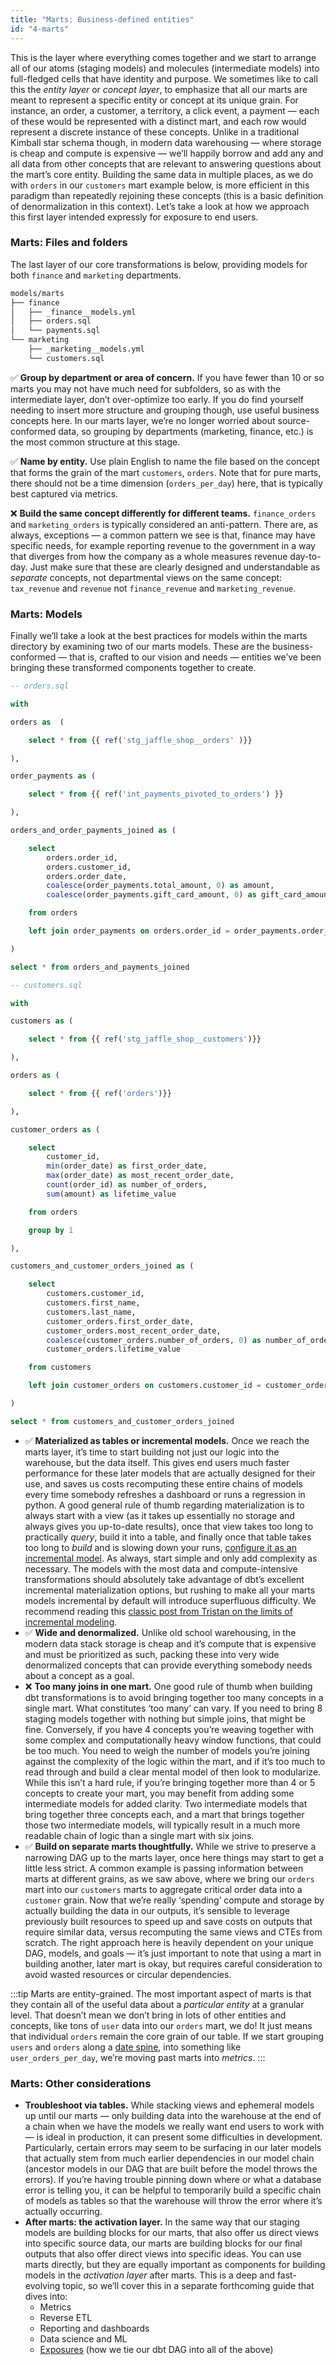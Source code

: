 ```yaml
---
title: "Marts: Business-defined entities"
id: "4-marts"
---
```


This is the layer where everything comes together and we start to arrange all of our atoms (staging models) and molecules (intermediate models) into full-fledged cells that have identity and purpose. We sometimes like to call this the *entity* *layer* or *concept layer*, to emphasize that all our marts are meant to represent a specific entity or concept at its unique grain. For instance, an order, a customer, a territory, a click event, a payment — each of these would be represented with a distinct mart, and each row would represent a discrete instance of these concepts. Unlike in a traditional Kimball star schema though, in modern data warehousing — where storage is cheap and compute is expensive — we’ll happily borrow and add any and all data from other concepts that are relevant to answering questions about the mart’s core entity. Building the same data in multiple places, as we do with `orders` in our `customers` mart example below, is more efficient in this paradigm than repeatedly rejoining these concepts (this is a basic definition of denormalization in this context). Let’s take a look at how we approach this first layer intended expressly for exposure to end users.

### Marts: Files and folders

The last layer of our core transformations is below, providing models for both `finance` and `marketing` departments.

```markdown
models/marts
├── finance
│   ├── _finance__models.yml
│   ├── orders.sql
│   └── payments.sql
└── marketing
    ├── _marketing__models.yml
    └── customers.sql
```

✅ **Group by department or area of concern.** If you have fewer than 10 or so marts you may not have much need for subfolders, so as with the intermediate layer, don’t over-optimize too early. If you do find yourself needing to insert more structure and grouping though, use useful business concepts here. In our marts layer, we’re no longer worried about source-conformed data, so grouping by departments (marketing, finance, etc.) is the most common structure at this stage.

✅ **Name by entity.** Use plain English to name the file based on the concept that forms the grain of the mart `customers`, `orders`. Note that for pure marts, there should not be a time dimension (`orders_per_day`) here, that is typically best captured via metrics.

❌ **Build the same concept differently for different teams.** `finance_orders` and `marketing_orders` is typically considered an anti-pattern. There are, as always, exceptions — a common pattern we see is that, finance may have specific needs, for example reporting revenue to the government in a way that diverges from how the company as a whole measures revenue day-to-day. Just make sure that these are clearly designed and understandable as *separate* concepts, not departmental views on the same concept: `tax_revenue` and `revenue` not `finance_revenue` and `marketing_revenue`.

### Marts: Models

Finally we’ll take a look at the best practices for models within the marts directory by examining two of our marts models. These are the business-conformed — that is, crafted to our vision and needs — entities we’ve been bringing these transformed components together to create.

```sql
-- orders.sql

with 

orders as  (

    select * from {{ ref('stg_jaffle_shop__orders' )}}

),

order_payments as (

    select * from {{ ref('int_payments_pivoted_to_orders') }}

),

orders_and_order_payments_joined as (

    select
        orders.order_id,
        orders.customer_id,
        orders.order_date,
        coalesce(order_payments.total_amount, 0) as amount,
        coalesce(order_payments.gift_card_amount, 0) as gift_card_amount

    from orders

    left join order_payments on orders.order_id = order_payments.order_id

)

select * from orders_and_payments_joined
```

```sql
-- customers.sql

with 

customers as (

    select * from {{ ref('stg_jaffle_shop__customers')}}

),

orders as (

    select * from {{ ref('orders')}}

),

customer_orders as (

    select
        customer_id,
        min(order_date) as first_order_date,
        max(order_date) as most_recent_order_date,
        count(order_id) as number_of_orders,
        sum(amount) as lifetime_value

    from orders

    group by 1

),

customers_and_customer_orders_joined as (

    select
        customers.customer_id,
        customers.first_name,
        customers.last_name,
        customer_orders.first_order_date,
        customer_orders.most_recent_order_date,
        coalesce(customer_orders.number_of_orders, 0) as number_of_orders,
        customer_orders.lifetime_value

    from customers

    left join customer_orders on customers.customer_id = customer_orders.customer_id

)

select * from customers_and_customer_orders_joined
```

- ✅ **Materialized as tables or incremental models.** Once we reach the marts layer, it’s time to start building not just our logic into the warehouse, but the data itself. This gives end users much faster performance for these later models that are actually designed for their use, and saves us costs recomputing these entire chains of models every time somebody refreshes a dashboard or runs a regression in python. A good general rule of thumb regarding materialization is to always start with a view (as it takes up essentially no storage and always gives you up-to-date results), once that view takes too long to practically *query*, build it into a table, and finally once that table takes too long to *build* and is slowing down your runs, [configure it as an incremental model](https://docs.getdbt.com/docs/build/incremental-models/). As always, start simple and only add complexity as necessary. The models with the most data and compute-intensive transformations should absolutely take advantage of dbt’s excellent incremental materialization options, but rushing to make all your marts models incremental by default will introduce superfluous difficulty. We recommend reading this [classic post from Tristan on the limits of incremental modeling](https://discourse.getdbt.com/t/on-the-limits-of-incrementality/303).
- ✅ **Wide and denormalized.** Unlike old school warehousing, in the modern data stack storage is cheap and it’s compute that is expensive and must be prioritized as such, packing these into very wide denormalized concepts that can provide everything somebody needs about a concept as a goal.
- ❌ **Too many joins in one mart.** One good rule of thumb when building dbt transformations is to avoid bringing together too many concepts in a single mart. What constitutes ‘too many’ can vary. If you need to bring 8 staging models together with nothing but simple joins, that might be fine. Conversely, if you have 4 concepts you’re weaving together with some complex and computationally heavy window functions, that could be too much. You need to weigh the number of models you’re joining against the complexity of the logic within the mart, and if it’s too much to read through and build a clear mental model of then look to modularize. While this isn’t a hard rule, if you’re bringing together more than 4 or 5 concepts to create your mart, you may benefit from adding some intermediate models for added clarity. Two intermediate models that bring together three concepts each, and a mart that brings together those two intermediate models, will typically result in a much more readable chain of logic than a single mart with six joins.
- ✅ **Build on separate marts thoughtfully.** While we strive to preserve a narrowing DAG up to the marts layer, once here things may start to get a little less strict. A common example is passing information between marts at different grains, as we saw above, where we bring our `orders` mart into our `customers` marts to aggregate critical order data into a `customer` grain. Now that we’re really ‘spending’ compute and storage by actually building the data in our outputs, it’s sensible to leverage previously built resources to speed up and save costs on outputs that require similar data, versus recomputing the same views and CTEs from scratch. The right approach here is heavily dependent on your unique DAG, models, and goals — it’s just important to note that using a mart in building another, later mart is okay, but requires careful consideration to avoid wasted resources or circular dependencies.

:::tip Marts are entity-grained.
The most important aspect of marts is that they contain all of the useful data about a *particular entity* at a granular level. That doesn’t mean we don’t bring in lots of other entities and concepts, like tons of `user` data into our `orders` mart, we do! It just means that individual `orders` remain the core grain of our table. If we start grouping `users` and `orders` along a [date spine](https://github.com/dbt-labs/dbt-utils#date_spine-source), into something like `user_orders_per_day`, we’re moving past marts into *metrics*.
:::

### Marts: Other considerations

- **Troubleshoot via tables.** While stacking views and ephemeral models up until our marts — only building data into the warehouse at the end of a chain when we have the models we really want end users to work with — is ideal in production, it can present some difficulties in development. Particularly, certain errors may seem to be surfacing in our later models that actually stem from much earlier dependencies in our model chain (ancestor models in our DAG that are built before the model throws the errors). If you’re having trouble pinning down where or what a database error is telling you, it can be helpful to temporarily build a specific chain of models as tables so that the warehouse will throw the error where it’s actually occurring.
- **After marts: the activation layer.** In the same way that our staging models are building blocks for our marts, that also offer us direct views into specific source data, our marts are building blocks for our final outputs that also offer direct views into specific ideas. You can use marts directly, but they are equally important as components for building models in the *activation layer* after marts. This is a deep and fast-evolving topic, so we’ll cover this in a separate forthcoming guide that dives into:
  - Metrics
  - Reverse ETL
  - Reporting and dashboards
  - Data science and ML
  - [Exposures](https://docs.getdbt.com/docs/build/exposures) (how we tie our dbt DAG into all of the above)

